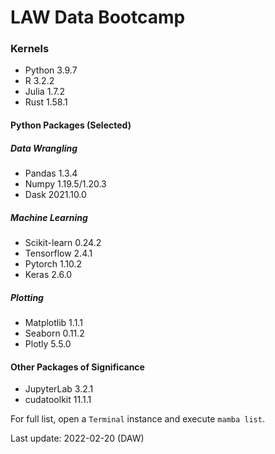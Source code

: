 # LAW Data Bootcamp 
  
### Kernels
- Python 3.9.7
- R 3.2.2
- Julia 1.7.2
- Rust 1.58.1

#### Python Packages (Selected)  
##### Data Wrangling
- Pandas 1.3.4
- Numpy 1.19.5/1.20.3
- Dask 2021.10.0

##### Machine Learning
- Scikit-learn 0.24.2
- Tensorflow 2.4.1
- Pytorch 1.10.2
- Keras 2.6.0

##### Plotting
- Matplotlib 1.1.1
- Seaborn 0.11.2
- Plotly 5.5.0

#### Other Packages of Significance
- JupyterLab 3.2.1
- cudatoolkit 11.1.1

For full list, open a `Terminal` instance and execute `mamba list`.


Last update: 2022-02-20 (DAW)
